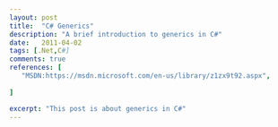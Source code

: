 ```yaml
---
layout: post
title:  "C# Generics"
description: "A brief introduction to generics in C#"
date:   2011-04-02
tags: [.Net,C#]
comments: true
references: [
   "MSDN:https://msdn.microsoft.com/en-us/library/z1zx9t92.aspx",
   
]

excerpt: "This post is about generics in C#"
---  
```


